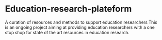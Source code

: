 # Education-research-plateform
A curation of resources and methods to support education researchers
This is an ongoing project aiming at providing education researchers with a one stop shop for state of the art resources in education research.
